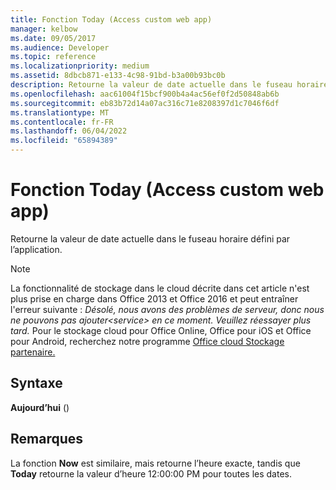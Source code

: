 ```yaml
---
title: Fonction Today (Access custom web app)
manager: kelbow
ms.date: 09/05/2017
ms.audience: Developer
ms.topic: reference
ms.localizationpriority: medium
ms.assetid: 8dbcb871-e133-4c98-91bd-b3a00b93bc0b
description: Retourne la valeur de date actuelle dans le fuseau horaire défini par l’application.
ms.openlocfilehash: aac61004f15bcf900b4a4ac56ef0f2d50848ab6b
ms.sourcegitcommit: eb83b72d14a07ac316c71e8208397d1c7046f6df
ms.translationtype: MT
ms.contentlocale: fr-FR
ms.lasthandoff: 06/04/2022
ms.locfileid: "65894389"
---
```

# <a name="today-function-access-custom-web-app"></a>Fonction Today (Access custom web app)

Retourne la valeur de date actuelle dans le fuseau horaire défini par l’application.
  
> [!NOTE]
> La fonctionnalité de stockage dans le cloud décrite dans cet article n'est plus prise en charge dans Office 2013 et Office 2016 et peut entraîner l'erreur suivante : *Désolé, nous avons des problèmes de serveur, donc nous ne pouvons pas ajouter\<service\> en ce moment. Veuillez réessayer plus tard.*
> Pour le stockage cloud pour Office Online, Office pour iOS et Office pour Android, recherchez notre programme [Office cloud Stockage partenaire.](/microsoft-365/cloud-storage-partner-program/)
  
## <a name="syntax"></a>Syntaxe

 **Aujourd’hui** ()
  
## <a name="remarks"></a>Remarques

La fonction **Now** est similaire, mais retourne l’heure exacte, tandis que **Today** retourne la valeur d’heure 12:00:00 PM pour toutes les dates.
  